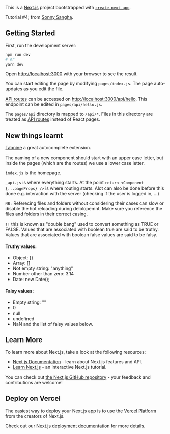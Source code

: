 This is a [Next.js](https://nextjs.org/) project bootstrapped with [`create-next-app`](https://github.com/vercel/next.js/tree/canary/packages/create-next-app).


Tutorial #4; from [Sonny Sangha](https://www.youtube.com/watch?v=svlEVg0To_c&ab_channel=SonnySangha).

## Getting Started

First, run the development server:

```bash
npm run dev
# or
yarn dev
```

Open [http://localhost:3000](http://localhost:3000) with your browser to see the result.

You can start editing the page by modifying `pages/index.js`. The page auto-updates as you edit the file.

[API routes](https://nextjs.org/docs/api-routes/introduction) can be accessed on [http://localhost:3000/api/hello](http://localhost:3000/api/hello). This endpoint can be edited in `pages/api/hello.js`.

The `pages/api` directory is mapped to `/api/*`. Files in this directory are treated as [API routes](https://nextjs.org/docs/api-routes/introduction) instead of React pages.

## New things learnt

[Tabnine](https://www.tabnine.com/install/vscode) a great autocomplete extension.

The naming of a new component should start with an upper case letter, but inside the pages (which are the routes) we use a lower case letter.

`index.js` is the homepage.

`_api.js` is where everything starts. At the point `return <Component {...pageProps} />` is where routing starts. Alot can also be done before this done e.g. interaction with the server (checking if the user is logged in, ...)

`NB:` Referecing files and folders without considering their cases can slow or disable the hot reloading during delolopemnt. Make sure you reference the files and folders in their correct casing.

`!!` this is known as "double bang" used to convert something as TRUE or FALSE. Values that are associated with boolean true are said to be truthy. Values that are associated with boolean false values are said to be falsy.

#### Truthy values:
- Object: {}
- Array: []
- Not empty string: "anything"
- Number other than zero: 3.14
- Date: new Date();

#### Falsy values:
- Empty string: ""
- 0
- null
- undefined
- NaN and the list of falsy values below.


## Learn More

To learn more about Next.js, take a look at the following resources:

- [Next.js Documentation](https://nextjs.org/docs) - learn about Next.js features and API.
- [Learn Next.js](https://nextjs.org/learn) - an interactive Next.js tutorial.

You can check out [the Next.js GitHub repository](https://github.com/vercel/next.js/) - your feedback and contributions are welcome!

## Deploy on Vercel

The easiest way to deploy your Next.js app is to use the [Vercel Platform](https://vercel.com/new?utm_medium=default-template&filter=next.js&utm_source=create-next-app&utm_campaign=create-next-app-readme) from the creators of Next.js.

Check out our [Next.js deployment documentation](https://nextjs.org/docs/deployment) for more details.
